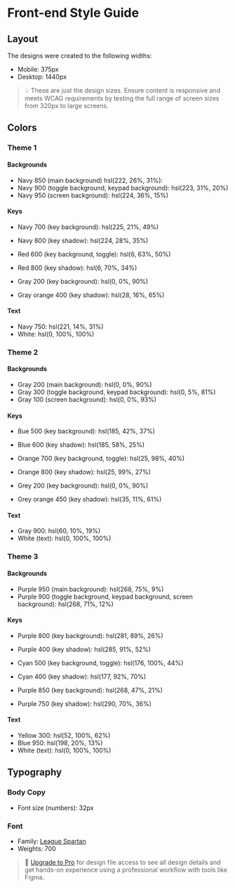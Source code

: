 # Front-end Style Guide

## Layout

The designs were created to the following widths:

- Mobile: 375px
- Desktop: 1440px

> 💡 These are just the design sizes. Ensure content is responsive and meets WCAG requirements by testing the full range of screen sizes from 320px to large screens.

## Colors

### Theme 1

#### Backgrounds

- Navy 850 (main background) hsl(222, 26%, 31%):
- Navy 900 (toggle background, keypad background): hsl(223, 31%, 20%)
- Navy 950 (screen background): hsl(224, 36%, 15%)

#### Keys

- Navy 700 (key background): hsl(225, 21%, 49%)
- Navy 800 (key shadow): hsl(224, 28%, 35%)

- Red 600 (key background, toggle): hsl(6, 63%, 50%)
- Red 800 (key shadow): hsl(6, 70%, 34%)

- Gray 200 (key background): hsl(0, 0%, 90%)
- Gray orange 400 (key shadow): hsl(28, 16%, 65%)

#### Text

- Navy 750: hsl(221, 14%, 31%)
- White: hsl(0, 100%, 100%)

### Theme 2

#### Backgrounds

- Gray 200 (main background): hsl(0, 0%, 90%)
- Gray 300 (toggle background, keypad background): hsl(0, 5%, 81%)
- Gray 100 (screen background): hsl(0, 0%, 93%)

#### Keys

- Bue 500 (key background): hsl(185, 42%, 37%)
- Blue 600 (key shadow): hsl(185, 58%, 25%)

- Orange 700 (key background, toggle): hsl(25, 98%, 40%)
- Orange 800 (key shadow): hsl(25, 99%, 27%)

- Grey 200 (key background): hsl(0, 0%, 90%)
- Grey orange 450 (key shadow): hsl(35, 11%, 61%)

#### Text

- Gray 900: hsl(60, 10%, 19%)
- White (text): hsl(0, 100%, 100%)

### Theme 3

#### Backgrounds

- Purple 950 (main background): hsl(268, 75%, 9%)
- Purple 900 (toggle background, keypad background, screen background): hsl(268, 71%, 12%)

#### Keys

- Purple 800 (key background): hsl(281, 89%, 26%)
- Purple 400 (key shadow): hsl(285, 91%, 52%)

- Cyan 500 (key background, toggle): hsl(176, 100%, 44%)
- Cyan 400 (key shadow): hsl(177, 92%, 70%)

- Purple 850 (key background): hsl(268, 47%, 21%)
- Purple 750 (key shadow): hsl(290, 70%, 36%)

#### Text

- Yellow 300: hsl(52, 100%, 62%)
- Blue 950: hsl(198, 20%, 13%)
- White (text): hsl(0, 100%, 100%)

## Typography

### Body Copy

- Font size (numbers): 32px

### Font

- Family: [League Spartan](https://fonts.google.com/specimen/League+Spartan)
- Weights: 700

> 💎 [Upgrade to Pro](https://www.frontendmentor.io/pro?ref=style-guide) for design file access to see all design details and get hands-on experience using a professional workflow with tools like Figma.

